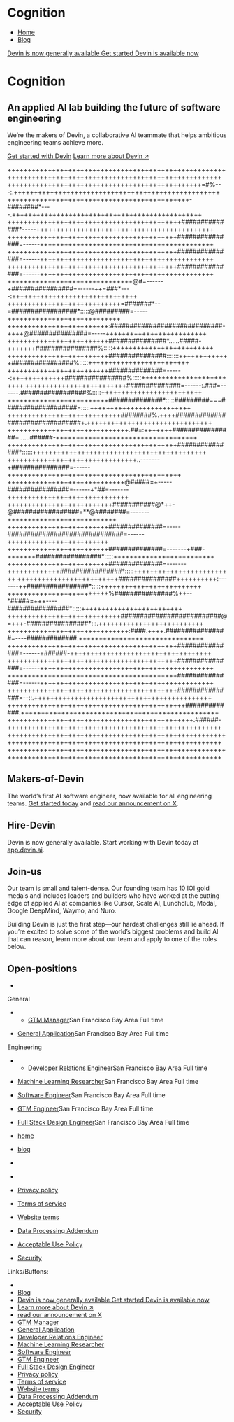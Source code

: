 Cognition
===============
 

[](https://cognition.ai/)

*   [Home](https://cognition.ai/)
*   [Blog](https://cognition.ai/blog)

[Devin is now generally available Get started Devin is available now](https://app.devin.ai/)

Cognition
=========

An applied AI lab building the future of software engineering
-------------------------------------------------------------

We’re the makers of Devin, a collaborative AI teammate that helps ambitious engineering teams achieve more.

[Get started with Devin](https://app.devin.ai/) [Learn more about Devin ↗](https://devin.ai/)

+++++++++++++++++++++++++++++++++++++++++++++++++++++++++++++++++++++++++++++++++++++++++++++++++++++++++++ ++++++++++++++++++++++++++++++++++++++++++++++++=#%---:.+++++++++++++++++++++++++++++++++++++++++++++++++++ +++++++++++++++++++++++++++++++++++++++++++++-########\*----.+++++++++++++++++++++++++++++++++++++++++++++++ +++++++++++++++++++++++++++++++++++++++++++##############\*-----++++++++++++++++++++++++++++++++++++++++++++ ++++++++++++++++++++++++++++++++++++++++++###############=------+++++++++++++++++++++++++++++++++++++++++++ ++++++++++++++++++++++++++++++++++++++++++###############=------+++++++++++++++++++++++++++++++++++++++++++ ++++++++++++++++++++++++++++++++++++++++++###############=------+++++++++++++++++++++++++++++++++++++++++++ +++++++++++++++++++++++++++++++@#=------+################=------++=###\*----:+++++++++++++++++++++++++++++++ ++++++++++++++++++++++++++++=#######\*--=#################\*:::::@#########=-----++++++++++++++++++++++++++++ +++++++++++++++++++++++++:#############################-++++@###############=-----+++++++++++++++++++++++++ +++++++++++++++++++++++++###############\*......#####-+++++++################%:::::+++++++++++++++++++++++++ +++++++++++++++++++++++++###############:::::::+++++++++++++################%:::::+++++++++++++++++++++++++ +++++++++++++++++++++++++##############=------:+++++++++++++################%:::::+++++++++++++++++++++++++ +++++++++++++++++++++++++##############=------:.###=------.#################%:::::+++++++++++++++++++++++++ +++++++++++++++++++++++++##############\*:::::#########===###################=:::::+++++++++++++++++++++++++ ++++++++++++++++++++++++++++########%.++++################################+.+++++++++++++++++++++++++++++++ ++++++++++++++++++++++++++++++.##=:+++++++################+......######-+++++++++++++++++++++++++++++++++++ ++++++++++++++++++++++++++++++++++++++++++###############\*::::::+++++++++++++++++++++++++++++++++++++++++++ ++++++++++++++++++++++++++++++++..-------+###############=------+++++++++++++++++++++++++++++++++++++++++++ +++++++++++++++++++++++++++++@#####=+-----################=------+\*##=-------++++++++++++++++++++++++++++++ ++++++++++++++++++++++++++###########@\*++-@#################=\*\*@########=-------+++++++++++++++++++++++++++ +++++++++++++++++++++++++##############=-----##############################=------+++++++++++++++++++++++++ +++++++++++++++++++++++++##############=-------+###-+++++++#################\*:::::+++++++++++++++++++++++++ +++++++++++++++++++++++++##############=-------+++++++++++++################\*:::::+++++++++++++++++++++++++ +++++++++++++++++++++++++###############++++++++++:-------++################\*:::::+++++++++++++++++++++++++ +++++++++++++++++++++++++%###############%++--\*#####=+++----################\*:::::+++++++++++++++++++++++++ ++++++++++++++++++++++++++++##########################@=+++-################\*:::.++++++++++++++++++++++++++ ++++++++++++++++++++++++++++++:####.++++.################=----#############.+++++++++++++++++++++++++++++++ ++++++++++++++++++++++++++++++++++++++++++###############=------+######-+++++++++++++++++++++++++++++++++++ ++++++++++++++++++++++++++++++++++++++++++###############=------+++++++++++++++++++++++++++++++++++++++++++ ++++++++++++++++++++++++++++++++++++++++++###############=------+++++++++++++++++++++++++++++++++++++++++++ ++++++++++++++++++++++++++++++++++++++++++###############=--::.++++++++++++++++++++++++++++++++++++++++++++ ++++++++++++++++++++++++++++++++++++++++++++#############.+++++++++++++++++++++++++++++++++++++++++++++++++ ++++++++++++++++++++++++++++++++++++++++++++++.######-+++++++++++++++++++++++++++++++++++++++++++++++++++++ +++++++++++++++++++++++++++++++++++++++++++++++++++++++++++++++++++++++++++++++++++++++++++++++++++++++++++ +++++++++++++++++++++++++++++++++++++++++++++++++++++++++++++++++++++++++++++++++++++++++++++++++++++++++++

Makers-of-Devin
---------------

The world’s first AI software engineer, now available for all engineering teams. [Get started today](https://app.devin.ai/) and [read our announcement on X](https://x.com/cognition_labs/status/1866535303911182771).

Hire-Devin
----------

Devin is now generally available. Start working with Devin today at [app.devin.ai](https://app.devin.ai/).

Join-us
-------

Our team is small and talent-dense. Our founding team has 10 IOI gold medals and includes leaders and builders who have worked at the cutting edge of applied AI at companies like Cursor, Scale AI, Lunchclub, Modal, Google DeepMind, Waymo, and Nuro.‍

Building Devin is just the first step—our hardest challenges still lie ahead. If you’re excited to solve some of the world’s biggest problems and build AI that can reason, learn more about our team and apply to one of the roles below.

Open-positions
--------------

*   

General

*   *   [GTM Manager](https://jobs.ashbyhq.com/cognition/f2e1096f-72c4-42c8-867e-51c2ebc296f9)San Francisco Bay Area Full time
    
*   [General Application](https://jobs.ashbyhq.com/cognition/4841bda0-057a-4471-801f-70309c3c02d5)San Francisco Bay Area Full time
    

Engineering

*   *   [Developer Relations Engineer](https://jobs.ashbyhq.com/cognition/06b70721-1bb5-4982-bb43-d71c62fab963)San Francisco Bay Area Full time
    
*   [Machine Learning Researcher](https://jobs.ashbyhq.com/cognition/72d3db28-07d3-4c28-b49f-1bdf6e8e0f10)San Francisco Bay Area Full time
    
*   [Software Engineer](https://jobs.ashbyhq.com/cognition/e8086415-62bc-4cc0-96a4-84bb56182d35)San Francisco Bay Area Full time
    
*   [GTM Engineer](https://jobs.ashbyhq.com/cognition/d14d0312-e619-4ea6-ab80-e2546e7b2481)San Francisco Bay Area Full time
    
*   [Full Stack Design Engineer](https://jobs.ashbyhq.com/cognition/e42601bd-a92a-46f5-8485-f3ced1287384)San Francisco Bay Area Full time
    

*   [home](https://cognition.ai/)
*   [blog](https://cognition.ai/blog)
*   [](https://www.linkedin.com/company/cognition-ai-labs)
*   [](https://x.com/cognition_labs)

*   [Privacy policy](https://cognition.ai/pages/privacy-policy)
*   [Terms of service](https://cognition.ai/pages/terms-of-service)
*   [Website terms](https://cognition.ai/pages/website-terms)
*   [Data Processing Addendum](https://cognition.ai/pages/data-processing-addendum)
*   [Acceptable Use Policy](https://cognition.ai/pages/acceptable-use-policy)
*   [Security](https://cognition.ai/pages/security)

Links/Buttons:
- [](https://x.com/cognition_labs)
- [Blog](https://cognition.ai/blog)
- [Devin is now generally available Get started Devin is available now](https://app.devin.ai/)
- [Learn more about Devin ↗](https://devin.ai/)
- [read our announcement on X](https://x.com/cognition_labs/status/1866535303911182771)
- [GTM Manager](https://jobs.ashbyhq.com/cognition/f2e1096f-72c4-42c8-867e-51c2ebc296f9)
- [General Application](https://jobs.ashbyhq.com/cognition/4841bda0-057a-4471-801f-70309c3c02d5)
- [Developer Relations Engineer](https://jobs.ashbyhq.com/cognition/06b70721-1bb5-4982-bb43-d71c62fab963)
- [Machine Learning Researcher](https://jobs.ashbyhq.com/cognition/72d3db28-07d3-4c28-b49f-1bdf6e8e0f10)
- [Software Engineer](https://jobs.ashbyhq.com/cognition/e8086415-62bc-4cc0-96a4-84bb56182d35)
- [GTM Engineer](https://jobs.ashbyhq.com/cognition/d14d0312-e619-4ea6-ab80-e2546e7b2481)
- [Full Stack Design Engineer](https://jobs.ashbyhq.com/cognition/e42601bd-a92a-46f5-8485-f3ced1287384)
- [Privacy policy](https://cognition.ai/pages/privacy-policy)
- [Terms of service](https://cognition.ai/pages/terms-of-service)
- [Website terms](https://cognition.ai/pages/website-terms)
- [Data Processing Addendum](https://cognition.ai/pages/data-processing-addendum)
- [Acceptable Use Policy](https://cognition.ai/pages/acceptable-use-policy)
- [Security](https://cognition.ai/pages/security)
